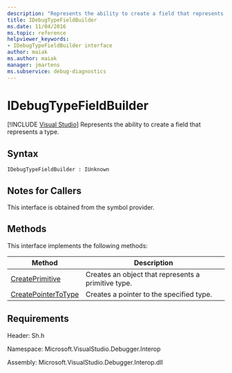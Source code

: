 ```yaml
---
description: "Represents the ability to create a field that represents a type."
title: IDebugTypeFieldBuilder
ms.date: 11/04/2016
ms.topic: reference
helpviewer_keywords:
- IDebugTypeFieldBuilder interface
author: maiak
ms.author: maiak
manager: jmartens
ms.subservice: debug-diagnostics
---
```

# IDebugTypeFieldBuilder

 [!INCLUDE [Visual Studio](~/includes/applies-to-version/vs-windows-only.md)]
Represents the ability to create a field that represents a type.

## Syntax

```
IDebugTypeFieldBuilder : IUnknown
```

## Notes for Callers
 This interface is obtained from the symbol provider.

## Methods
 This interface implements the following methods:

|Method|Description|
|------------|-----------------|
|[CreatePrimitive](../../../extensibility/debugger/reference/idebugtypefieldbuilder-createprimitive.md)|Creates an object that represents a primitive type.|
|[CreatePointerToType](../../../extensibility/debugger/reference/idebugtypefieldbuilder-createpointertotype.md)|Creates a pointer to the specified type.|

## Requirements
 Header: Sh.h

 Namespace: Microsoft.VisualStudio.Debugger.Interop

 Assembly: Microsoft.VisualStudio.Debugger.Interop.dll
